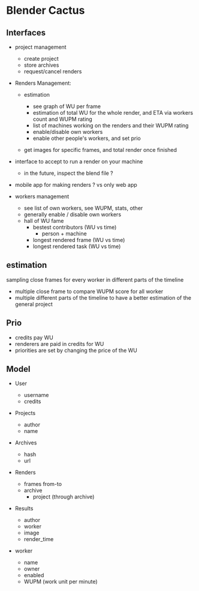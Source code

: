 # Blender Cactus

## Interfaces

- project management

  - create project
  - store archives
  - request/cancel renders

- Renders Management:

  - estimation

    - see graph of WU per frame
    - estimation of total WU for the whole render, and ETA via workers count and WUPM rating
    - list of machines working on the renders and their WUPM rating
    - enable/disable own workers
    - enable other people's workers, and set prio

  - get images for specific frames, and total render once finished

- interface to accept to run a render on your machine
  - in the future, inspect the blend file ?
- mobile app for making renders ? vs only web app
- workers management
  - see list of own workers, see WUPM, stats, other
  - generally enable / disable own workers
  - hall of WU fame
    - bestest contributors (WU vs time)
      - person + machine
    - longest rendered frame (WU vs time)
    - longest rendered task (WU vs time)

## estimation

sampling close frames for every worker in different parts of the timeline

- multiple close frame to compare WUPM score for all worker
- multiple different parts of the timeline to have a better estimation of the general project

## Prio

- credits pay WU
- renderers are paid in credits for WU
- priorities are set by changing the price of the WU

## Model

- User

  - username
  - credits

- Projects

  - author
  - name

- Archives

  - hash
  - url

- Renders

  - frames from-to
  - archive
    - project (through archive)

- Results

  - author
  - worker
  - image
  - render_time

- worker
  - name
  - owner
  - enabled
  - WUPM (work unit per minute)

